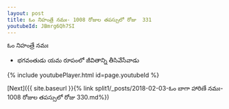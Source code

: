 ```yaml
---
layout: post
title: ఓం నిహంత్రే నమః- 1008 రోజుల తపస్సులో రోజు  331
youtubeId: JBmrg6Qh7SI
---
```

 
 
 ఓం నిహంత్రే నమః  
 
 -  భగవంతుడు యమ రూపంలో జీవితాన్ని తీసివేసేవాడు 
 
  
 
  
 
 
 
 
 
 


{% include youtubePlayer.html id=page.youtubeId %}
 
[Next]({{ site.baseurl }}{% link  split1/_posts/2018-02-03-ఓం బాగా హారిణే నమః- 1008 రోజుల తపస్సులో రోజు  330.md%})
 
